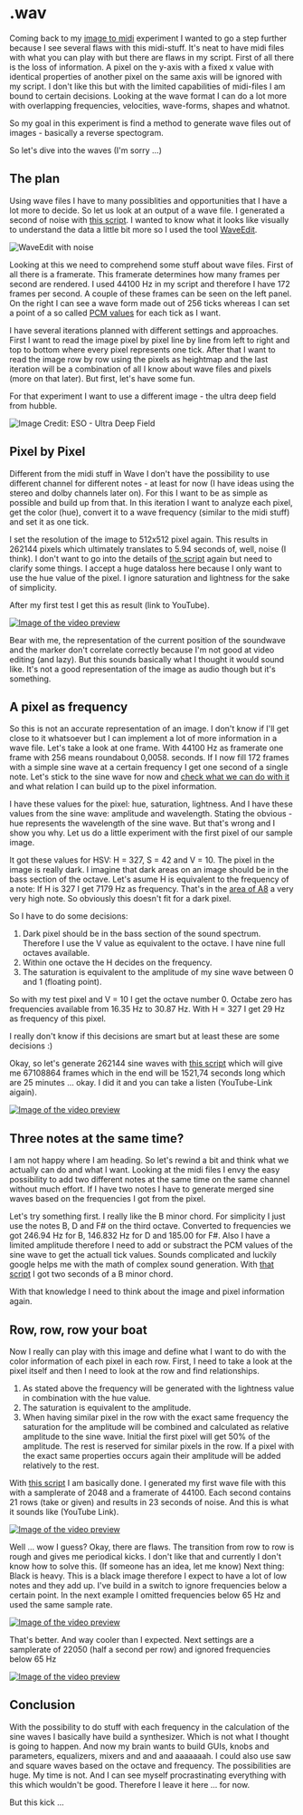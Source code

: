 # .wav

Coming back to my [image to midi](https://github.com/lauraherzog/universum-tonal/blob/main/blog/2022-05-29.md) experiment I wanted to go a step further because I see several flaws with this midi-stuff. It's neat to have midi files with what you can play with but there are flaws in my script. First of all there is the loss of information. A pixel on the y-axis with a fixed x value with identical properties of another pixel on the same axis will be ignored with my script. I don't like this but with the limited capabilities of midi-files I am bound to certain decisions. Looking at the wave format I can do a lot more with overlapping frequencies, velocities, wave-forms, shapes and whatnot.

So my goal in this experiment is find a method to generate wave files out of images - basically a reverse spectogram.

So let's dive into the waves (I'm sorry ...)

## The plan

Using wave files I have to many possiblities and opportunities that I have a lot more to decide. So let us look at an output of a wave file. I generated a second of noise with [this script](https://github.com/lauraherzog/universum-tonal/blob/main/tools/image-to-wave-noise.py). I wanted to know what it looks like visually to understand the data a little bit more so I used the tool [WaveEdit](https://synthtech.com/waveedit/).

![WaveEdit with noise](assets/image-to-wave-waveedit.png "WaveEdit with noise")

Looking at this we need to comprehend some stuff about wave files. First of all there is a framerate. This framerate determines how many frames per second are rendered. I used 44100 Hz in my script and therefore I have 172 frames per second. A couple of these frames can be seen on the left panel. On the right I can see a wave form made out of 256 ticks whereas I can set a point of a so called [PCM values](http://soundfile.sapp.org/doc/WaveFormat/) for each tick as I want.

I have several iterations planned with different settings and approaches. First I want to read the image pixel by pixel line by line from left to right and top to bottom where every pixel represents one tick. After that I want to read the image row by row using the pixels as heightmap and the last iteration will be a combination of all I know about wave files and pixels (more on that later). But first, let's have some fun.

For that experiment I want to use a different image - the ultra deep field from hubble.

![Image Credit: ESO - Ultra Deep Field](assets/image-to-wave-udf.jpg "Image Credit: ESO - Ultra Deep Field")

## Pixel by Pixel

Different from the midi stuff in Wave I don't have the possibility to use different channel for different notes - at least for now (I have ideas using the stereo and dolby channels later on). For this I want to be as simple as possible and build up from that. In this iteration I want to analyze each pixel, get the color (hue), convert it to a wave frequency (similar to the midi stuff) and set it as one tick.

I set the resolution of the image to 512x512 pixel again. This results in 262144 pixels which ultimately translates to 5.94 seconds of, well, noise (I think). I don't want to go into the details of [the script](https://github.com/lauraherzog/universum-tonal/blob/main/tools/image-to-wave-pp.py) again but need to clarify some things. I accept a huge dataloss here because I only want to use the hue value of the pixel. I ignore saturation and lightness for the sake of simplicity.

After my first test I get this as result (link to YouTube).

[![Image of the video preview](assets/image-to-wave-pp-youtube.png "Image of the video preview")](https://youtu.be/-WOAoghdU38)

Bear with me, the representation of the current position of the soundwave and the marker don't correlate correctly because I'm not good at video editing (and lazy). But this sounds basically what I thought it would sound like. It's not a good representation of the image as audio though but it's something.

## A pixel as frequency

So this is not an accurate representation of an image. I don't know if I'll get close to it whatsoever but I can implement a lot of more information in a wave file. Let's take a look at one frame. With 44100 Hz as framerate one frame with 256 means roundabout 0,0058. seconds. If I now fill 172 frames with a simple sine wave at a certain frequency I get one second of a single note. Let's stick to the sine wave for now and [check what we can do with it](https://pythonnumericalmethods.berkeley.edu/notebooks/chapter24.01-The-Basics-of-waves.html) and what relation I can build up to the pixel information.

I have these values for the pixel: hue, saturation, lightness. And I have these values from the sine wave: amplitude and wavelength. Stating the obvious - hue represents the wavelength of the sine wave. But that's wrong and I show you why. Let us do a little experiment with the first pixel of our sample image.

It got these values for HSV: H = 327, S = 42 and V = 10. The pixel in the image is really dark. I imagine that dark areas on an image should be in the bass section of the octave. Let's asume H is equivalent to the frequency of a note: If H is 327 I get 7179 Hz as frequency. That's in the [area of A8](https://pages.mtu.edu/~suits/notefreqs.html) a very very high note. So obviously this doesn't fit for a dark pixel.

So I have to do some decisions:

1. Dark pixel should be in the bass section of the sound spectrum. Therefore I use the V value as equivalent to the octave. I have nine full octaves available.
1. Within one octave the H decides on the frequency.
1. The saturation is equivalent to the amplitude of my sine wave between 0 and 1 (floating point).

So with my test pixel and V = 10 I get the octave number 0. Octabe zero has frequencies available from 16.35 Hz to 30.87 Hz. With H = 327 I get 29 Hz as frequency of this pixel.

I really don't know if this decisions are smart but at least these are some decisions :)

Okay, so let's generate 262144 sine waves with [this script](https://github.com/lauraherzog/universum-tonal/blob/main/tools/image-to-wave-pf.py) which will give me 67108864 frames which in the end will be 1521,74 seconds long which are 25 minutes ... okay. I did it and you can take a listen (YouTube-Link aigain).

[![Image of the video preview](assets/image-to-wave-pp-youtube.png "Image of the video preview")](https://youtu.be/7dba0gebttw)

## Three notes at the same time?

I am not happy where I am heading. So let's rewind a bit and think what we actually can do and what I want. Looking at the midi files I envy the easy possibility to add two different notes at the same time on the same channel without much effort. If I have two notes I have to generate merged sine waves based on the frequencies I got from the pixel.

Let's try something first. I really like the B minor chord. For simplicity I just use the notes B, D and F# on the third octave. Converted to frequencies we got 246.94 Hz for B, 146.832 Hz for D and 185.00 for F#. Also I have a limited amplitude therefore I need to add or substract the PCM values of the sine wave to get the actuall tick values. Sounds complicated and luckily google helps me with the math of complex sound generation. With [that script](https://github.com/lauraherzog/universum-tonal/blob/main/tools/image-to-wave-chord.py) I got two seconds of a B minor chord.

With that knowledge I need to think about the image and pixel information again.

## Row, row, row your boat

Now I really can play with this image and define what I want to do with the color information of each pixel in each row. First, I need to take a look at the pixel itself and then I need to look at the row and find relationships.

1. As stated above the frequency will be generated with the lightness value in combination with the hue value.
1. The saturation is equivalent to the amplitude.
1. When having similar pixel in the row with the exact same frequency the saturation for the amplitude will be combined and calculated as relative amplitude to the sine wave. Initial the first pixel will get 50% of the amplitude. The rest is reserved for similar pixels in the row. If a pixel with the exact same properties occurs again their amplitude will be added relatively to the rest.

With [this script](https://github.com/lauraherzog/universum-tonal/blob/main/tools/image-to-wave.py) I am basically done. I generated my first wave file with this with a samplerate of 2048 and a framerate of 44100. Each second contains 21 rows (take or given) and results in 23 seconds of noise. And this is what it sounds like (YouTube Link).

[![Image of the video preview](assets/image-to-wave-pp-youtube.png "Image of the video preview")](https://youtu.be/hNu_M61NeAo)

Well ... wow I guess? Okay, there are flaws. The transition from row to row is rough and gives me periodical kicks. I don't like that and currently I don't know how to solve this. (If someone has an idea, let me know) Next thing: Black is heavy. This is a black image therefore I expect to have a lot of low notes and they add up. I've build in a switch to ignore frequencies below a certain point. In the next example I omitted frequencies below 65 Hz and used the same sample rate.

[![Image of the video preview](assets/image-to-wave-pp-youtube.png "Image of the video preview")](https://youtu.be/W9DwrX_P5JM)

That's better. And way cooler than I expected. Next settings are a samplerate of 22050 (half a second per row) and ignored frequencies below 65 Hz

[![Image of the video preview](assets/image-to-wave-pp-youtube.png "Image of the video preview")](https://youtu.be/p-3jTZA7HUI)

## Conclusion

With the possibility to do stuff with each frequency in the calculation of the sine waves I basically have build a synthesizer. Which is not what I thought is going to happen. And now my brain wants to build GUIs, knobs and parameters, equalizers, mixers and and and aaaaaaah. I could also use saw and square waves based on the octave and frequency. The possibilities are huge. My time is not. And I can see myself procrastinating everything with this which wouldn't be good. Therefore I leave it here ... for now.

But this kick ...
